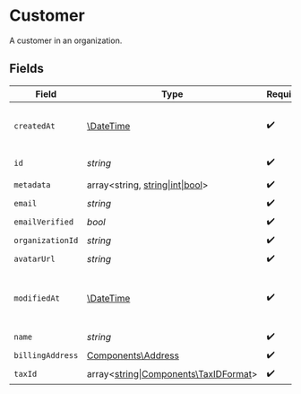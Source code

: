 # Customer

A customer in an organization.


## Fields

| Field                                                                            | Type                                                                             | Required                                                                         | Description                                                                      |
| -------------------------------------------------------------------------------- | -------------------------------------------------------------------------------- | -------------------------------------------------------------------------------- | -------------------------------------------------------------------------------- |
| `createdAt`                                                                      | [\DateTime](https://www.php.net/manual/en/class.datetime.php)                    | :heavy_check_mark:                                                               | Creation timestamp of the object.                                                |
| `id`                                                                             | *string*                                                                         | :heavy_check_mark:                                                               | The ID of the object.                                                            |
| `metadata`                                                                       | array<string, [string\|int\|bool](../../Models/Components/CustomerMetadata1.md)> | :heavy_check_mark:                                                               | N/A                                                                              |
| `email`                                                                          | *string*                                                                         | :heavy_check_mark:                                                               | N/A                                                                              |
| `emailVerified`                                                                  | *bool*                                                                           | :heavy_check_mark:                                                               | N/A                                                                              |
| `organizationId`                                                                 | *string*                                                                         | :heavy_check_mark:                                                               | N/A                                                                              |
| `avatarUrl`                                                                      | *string*                                                                         | :heavy_check_mark:                                                               | N/A                                                                              |
| `modifiedAt`                                                                     | [\DateTime](https://www.php.net/manual/en/class.datetime.php)                    | :heavy_check_mark:                                                               | Last modification timestamp of the object.                                       |
| `name`                                                                           | *string*                                                                         | :heavy_check_mark:                                                               | N/A                                                                              |
| `billingAddress`                                                                 | [Components\Address](../../Models/Components/Address.md)                         | :heavy_check_mark:                                                               | N/A                                                                              |
| `taxId`                                                                          | array<[string\|Components\TaxIDFormat](../../Models/Components/CustomerTaxId.md)> | :heavy_check_mark:                                                               | N/A                                                                              |